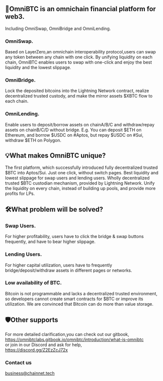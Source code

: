 ## 🎇OmniBTC is an omnichain financial platform for web3.
  Including OmniSwap, OmniBridge and OmniLending.  
   
### OmniSwap.
  Based on LayerZero,an omnichain interoperability protocol,users can swap any token between any chain with one click. By unifying liquidity on each chain, OmniBTC enables users to swap with one-click and enjoy the best liquidity and the lowest slippage. 

### OmniBridge.
  Lock the deposited bitcoins into the Lightning Network contract, realize decentralized trusted custody, and make the mirror assets $XBTC flow to each chain.

### OmniLending.
  Enable users to deposit/borrow assets on chainA/B/C and withdraw/repay assets on chainB/C/D without bridge. 
  E.g. You can deposit $ETH on Ethereum, and borrow $USDC on #Aptos, but repay $USDC on #Sui, withdraw $ETH on Polygon.

## 💡What makes OmniBTC unique?
  The first platform, which successfully introduced fully decentralized trusted $BTC into Aptos/Sui.
  Just one click, without switch pages.
  Best liquidity and lowest slippage for swap users and lending users.
  Wholly decentralized trusted $BTC custodian mechanism, provided by Lightning Network.
  Unify the liquidity on every chain, instead of building up pools, and provide more profits for LPs.

## 🛠What problem will be solved?
### Swap Users. 
  For higher profitability, users have to click the bridge & swap buttons frequently, and have to bear higher slippage.
  
### Lending Users. 
  For higher capital utilization, users have to frequently bridge/deposit/withdraw assets in different pages or networks.
  
### Low availability of BTC.
  Bitcoin is not programmable and lacks a decentralized trusted environment, so developers cannot create smart contracts for $BTC or improve its utilization. 
  We are convinced that Bitcoin can do more than value storage.
## 🛡Other supports
   For more detailed clarification,you can check out our gitbook,  
   https://omnibtclabs.gitbook.io/omnibtc/introduction/what-is-omnibtc  
   or join in our Discord and ask for help,  
   https://discord.gg/Z2EzZcJ72x  
  ### Contact us
  business@chainnet.tech

